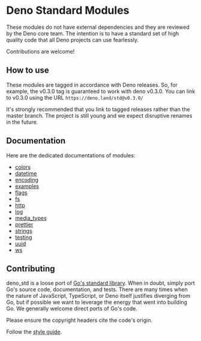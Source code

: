 # Deno Standard Modules

These modules do not have external dependencies and they are reviewed by the
Deno core team. The intention is to have a standard set of high quality code
that all Deno projects can use fearlessly.

Contributions are welcome!

## How to use

These modules are tagged in accordance with Deno releases. So, for example, the
v0.3.0 tag is guaranteed to work with deno v0.3.0. You can link to v0.3.0 using
the URL `https://deno.land/std@v0.3.0/`

It's strongly recommended that you link to tagged releases rather than the
master branch. The project is still young and we expect disruptive renames in
the future.

## Documentation

Here are the dedicated documentations of modules:

-   [colors](fmt/colors.ts)
-   [datetime](datetime/README.md)
-   [encoding](encoding/README.md)
-   [examples](examples/README.md)
-   [flags](flags/README.md)
-   [fs](fs/README.md)
-   [http](http/README.md)
-   [log](log/README.md)
-   [media_types](media_types/README.md)
-   [prettier](prettier/README.md)
-   [strings](strings/README.md)
-   [testing](testing/README.md)
-   [uuid](uuid/README.md)
-   [ws](ws/README.md)

## Contributing

deno_std is a loose port of [Go's standard library](https://golang.org/pkg/).
When in doubt, simply port Go's source code, documentation, and tests. There are
many times when the nature of JavaScript, TypeScript, or Deno itself justifies
diverging from Go, but if possible we want to leverage the energy that went into
building Go. We generally welcome direct ports of Go's code.

Please ensure the copyright headers cite the code's origin.

Follow the [style guide](https://deno.land/style_guide.html).
